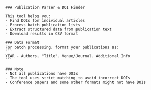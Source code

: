     ### Publication Parser & DOI Finder
    
    This tool helps you:
    - Find DOIs for individual articles
    - Process batch publication lists
    - Extract structured data from publication text
    - Download results in CSV format
    
    ### Data Format
    For batch processing, format your publications as:
    ```
    YEAR - Authors. "Title". Venue/Journal. Additional Info
    ```
    
    ### Note
    - Not all publications have DOIs
    - The tool uses strict matching to avoid incorrect DOIs
    - Conference papers and some other formats might not have DOIs
